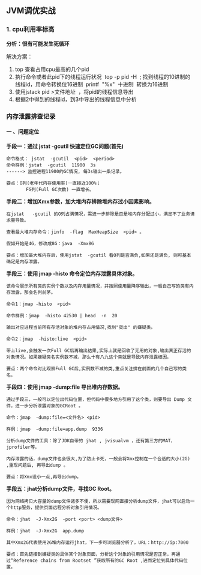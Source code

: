 ## JVM调优实战



### 1. cpu利用率标高

**分析：很有可能发生死循环**

解决方案：

1. top 查看占用cpu最高的几个pid
2. 执行命令或者此pid下的线程运行状况  top -p pid -H  ; 找到线程的10进制的线程id，用命令转换位16进制  printf  "%x"  十进制  转换为16进制
3. 使用jstack pid >文件地址  ，将pid的线程信息导出
4. 根据2中得到的线程id，到3中导出的线程信息中分析



### 内存泄露排查记录

#### 一 、问题定位

**手段一：通过 jstat  -gcutil  快速定位GC问题(首先)**

    命令格式： jstat  -gcutil  <pid>  <period> 
    命令样例：jstat  -gcutil  11900  3s
    ------> 监控进程11900的GC情况, 每3s输出一条记录。
    
    要点：O列(老年代内存使用率)一直接近100%；
    　　    FG列(Full GC次数) 一直增长。

 

**手段二：增加Xmx参数，加大堆内存排除堆内存过小因素影响。**

    在jstat   -gcutil 的O列占满情况，需进一步排除是否是堆内存分配过小，满足不了业务请求量导致。
    
    查看最大堆内存命令：jinfo  -flag  MaxHeapSize  <pid> 。
    
    假如开始是4G，修改成8G：java  -Xmx8G
    
    要点：增加最大堆内存后，使用jstat  -gcutil 看O列是否满负,如果还是满负, 则可基本确定是内存泄露。

 

**手段三：使用 jmap  -histo 命令定位内存泄露具体对象。**

    该命令展示所有类的实例个数以及内存用量情况，并按照使用量降序输出，一般自己写的类有内存泄露，那会名列前茅。
    
    命令1：jmap -histo  <pid>
    
    命令样例：jmap  -histo 42530 | head  -n  20
    
    输出对应进程当前所有存活对象的堆内存占用情况,找到"突出" 的嫌疑类。
    
    命令2：jmap  -histo:live  <pid>
    
    带上live,会触发一次Full GC后再输出结果,实际上就是回收了无用的对象,输出真正存活的对象情况。如果嫌疑类名实例数不减，那么十有八九这个类就是导致内存泄露根因。
    
    要点：两个命令对比观察Full GC后,实例数不减的类,重点关注排在前面的几个自己写的类名。

 

**手段四：使用 jmap  -dump:file 导出堆内存数据。**

    通过手段三，一般可以定位出代码位置，但代码中很多地方引用了这个类，则要导出 Dump 文件，进一步分析泄露对象的GCRoot 。
    
    命令：jmap  -dump:file=<文件名> <pid>
    
    样例：jmap  -dump:file=app.dump  9336
    
    分析dump文件的工具：除了JDK自带的 jhat , jvisualvm ，还有第三方的MAT，jprofiler等。
    
    内存泄露的话，dump文件也会很大,为了防止卡死，一般会将Xmx控制在一个合适的大小(2G) ,重现问题后, 再导出dump 。
    
    要点：将Xmx设小一点,再导出dump。

 

**手段五：jhat分析dump文件，寻找GC Root。**

    因为网络拷贝大容量的dump文件诸多不便，所以需要现网直接分析dump文件，jhat可以启动一个http服务，提供页面远程分析对象引用情况。
    
    命令：jhat  -J-Xmx2G  -port <port> <dump文件>
    
    样例：jhat  -J-Xmx2G  app.dump
    
    其中Xmx2G代表使用2G堆内存运行jhat，下一步可浏览器分析了，URL：http://ip:7000
    
    要点：首先链接到嫌疑类的具体某个对象页面，分析这个对象的引用情况是否正常，再通过“Reference chains from Rootset ”获取所有的GC Root ,进而定位到具体代码位置。